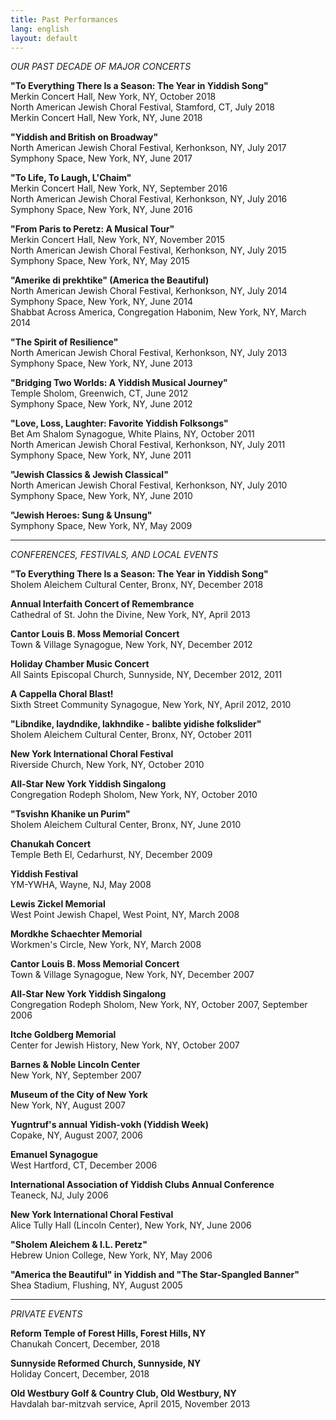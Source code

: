 ```yaml
---
title: Past Performances
lang: english
layout: default
---
```


*OUR PAST DECADE OF MAJOR CONCERTS*

**"To Everything There Is a Season: The Year in Yiddish Song"**  
	Merkin Concert Hall, New York, NY, October 2018  
	North American Jewish Choral Festival, Stamford, CT, July 2018  
	Merkin Concert Hall, New York, NY, June 2018

**"Yiddish and British on Broadway"**  
	North American Jewish Choral Festival, Kerhonkson, NY, July 2017  
	Symphony Space, New York, NY, June 2017

**"To Life, To Laugh, L'Chaim"**  
	Merkin Concert Hall, New York, NY, September 2016  
	North American Jewish Choral Festival, Kerhonkson, NY, July 2016  
	Symphony Space, New York, NY, June 2016

**"From Paris to Peretz: A Musical Tour"**  
	Merkin Concert Hall, New York, NY, November 2015  
	North American Jewish Choral Festival, Kerhonkson, NY, July 2015  
	Symphony Space, New York, NY, May 2015

**"Amerike di prekhtike" (America the Beautiful)**  
	North American Jewish Choral Festival, Kerhonkson, NY, July 2014  
	Symphony Space, New York, NY, June 2014  
	Shabbat Across America, Congregation Habonim, New York, NY, March 2014

**"The Spirit of Resilience"**  
	North American Jewish Choral Festival, Kerhonkson, NY, July 2013  
	Symphony Space, New York, NY, June 2013

**"Bridging Two Worlds:  A Yiddish Musical Journey"**  
	Temple Sholom, Greenwich, CT, June 2012  
	Symphony Space, New York, NY, June 2012

**"Love, Loss, Laughter: Favorite Yiddish Folksongs"**  
	Bet Am Shalom Synagogue, White Plains, NY, October 2011  
	North American Jewish Choral Festival, Kerhonkson, NY, July 2011  
	Symphony Space, New York, NY, June 2011

**"Jewish Classics & Jewish Classical"**  
	North American Jewish Choral Festival, Kerhonkson, NY, July 2010  
	Symphony Space, New York, NY, June 2010

**"Jewish Heroes: Sung & Unsung"**  
	Symphony Space, New York, NY, May 2009  

_____

*CONFERENCES, FESTIVALS, AND LOCAL EVENTS*

**"To Everything There Is a Season: The Year in Yiddish Song"**  
	Sholem Aleichem Cultural Center, Bronx, NY, December 2018

**Annual Interfaith Concert of Remembrance**  
	Cathedral of St. John the Divine, New York, NY, April 2013

**Cantor Louis B. Moss Memorial Concert**  
	Town & Village Synagogue, New York, NY, December 2012

**Holiday Chamber Music Concert**  
	All Saints Episcopal Church, Sunnyside, NY, December 2012, 2011

**A Cappella Choral Blast!**  
	Sixth Street Community Synagogue, New York, NY, April 2012, 2010

**"Libndike, laydndike, lakhndike - balibte yidishe folkslider"**  
	Sholem Aleichem Cultural Center, Bronx, NY, October 2011

**New York International Choral Festival**  
	Riverside Church, New York, NY, October 2010

**All-Star New York Yiddish Singalong**  
	Congregation Rodeph Sholom, New York, NY, October 2010

**"Tsvishn Khanike un Purim"**  
	Sholem Aleichem Cultural Center, Bronx, NY, June 2010

**Chanukah Concert**  
	Temple Beth El, Cedarhurst, NY, December 2009

**Yiddish Festival**  
	YM-YWHA, Wayne, NJ, May 2008

**Lewis Zickel Memorial**  
	West Point Jewish Chapel, West Point, NY, March 2008

**Mordkhe Schaechter Memorial**  
	Workmen's Circle, New York, NY, March 2008

**Cantor Louis B. Moss Memorial Concert**  
	Town & Village Synagogue, New York, NY, December 2007

**All-Star New York Yiddish Singalong**  
	Congregation Rodeph Sholom, New York, NY, October 2007, September 2006

**Itche Goldberg Memorial**  
	Center for Jewish History, New York, NY, October 2007

**Barnes & Noble Lincoln Center**  
	New York, NY, September 2007

**Museum of the City of New York**  
	New York, NY, August 2007

**Yugntruf's annual Yidish-vokh (Yiddish Week)**  
	Copake, NY, August 2007, 2006

**Emanuel Synagogue**  
	West Hartford, CT, December 2006

**International Association of Yiddish Clubs Annual Conference**  
	Teaneck, NJ, July 2006

**New York International Choral Festival**  
	Alice Tully Hall (Lincoln Center), New York, NY, June 2006

**"Sholem Aleichem & I.L. Peretz"**  
	Hebrew Union College, New York, NY, May 2006

**"America the Beautiful" in Yiddish and "The Star-Spangled Banner"**  
	Shea Stadium, Flushing, NY, August 2005

_____

*PRIVATE EVENTS*

**Reform Temple of Forest Hills, Forest Hills, NY**  
	Chanukah Concert, December, 2018

**Sunnyside Reformed Church, Sunnyside, NY**  
	Holiday Concert, December, 2018

**Old Westbury Golf & Country Club, Old Westbury, NY**  
	Havdalah bar-mitzvah service, April 2015, November 2013  
